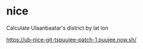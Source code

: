 # nice
Calculate Ulaanbaatar's district by lat lon


https://ub-nice-git-tspuujee-patch-1.puujee.now.sh/
